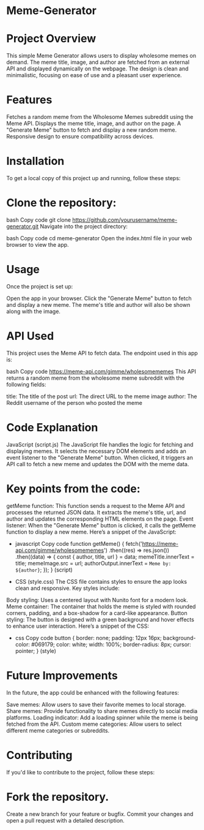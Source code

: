 # Meme-Generator

# Project Overview
This simple Meme Generator allows users to display wholesome memes on demand. The meme title, image, and author are fetched from an external API and displayed dynamically on the webpage. The design is clean and minimalistic, focusing on ease of use and a pleasant user experience.

# Features
Fetches a random meme from the Wholesome Memes subreddit using the Meme API.
Displays the meme title, image, and author on the page.
A "Generate Meme" button to fetch and display a new random meme.
Responsive design to ensure compatibility across devices.
# Installation
To get a local copy of this project up and running, follow these steps:

# Clone the repository:

bash
Copy code
git clone https://github.com/yourusername/meme-generator.git
Navigate into the project directory:

bash
Copy code
cd meme-generator
Open the index.html file in your web browser to view the app.

# Usage
Once the project is set up:

Open the app in your browser.
Click the "Generate Meme" button to fetch and display a new meme.
The meme's title and author will also be shown along with the image.

# API Used
This project uses the Meme API to fetch data. The endpoint used in this app is:

bash
Copy code
https://meme-api.com/gimme/wholesomememes
This API returns a random meme from the wholesome meme subreddit with the following fields:

title: The title of the post
url: The direct URL to the meme image
author: The Reddit username of the person who posted the meme

# Code Explanation
JavaScript (script.js)
The JavaScript file handles the logic for fetching and displaying memes. It selects the necessary DOM elements and adds an event listener to the "Generate Meme" button. When clicked, it triggers an API call to fetch a new meme and updates the DOM with the meme data.

# Key points from the code:

getMeme function: This function sends a request to the Meme API and processes the returned JSON data. It extracts the meme's title, url, and author and updates the corresponding HTML elements on the page.
Event listener: When the "Generate Meme" button is clicked, it calls the getMeme function to display a new meme.
Here’s a snippet of the JavaScript:

- javascript
Copy code
function getMeme() {
  fetch('https://meme-api.com/gimme/wholesomememes')
    .then((res) => res.json())
    .then((data) => {
      const { author, title, url } = data;
      memeTitle.innerText = title;
      memeImage.src = url;
      authorOutput.innerText = `Meme by: ${author}`;
    });
}
(script)

- CSS (style.css)
The CSS file contains styles to ensure the app looks clean and responsive. Key styles include:

Body styling: Uses a centered layout with Nunito font for a modern look.
Meme container: The container that holds the meme is styled with rounded corners, padding, and a box-shadow for a card-like appearance.
Button styling: The button is designed with a green background and hover effects to enhance user interaction.
Here’s a snippet of the CSS:

- css
Copy code
button {
    border: none;
    padding: 12px 16px;
    background-color: #069179;
    color: white;
    width: 100%;
    border-radius: 8px;
    cursor: pointer;
}
(style)

# Future Improvements
In the future, the app could be enhanced with the following features:

Save memes: Allow users to save their favorite memes to local storage.
Share memes: Provide functionality to share memes directly to social media platforms.
Loading indicator: Add a loading spinner while the meme is being fetched from the API.
Custom meme categories: Allow users to select different meme categories or subreddits.

# Contributing
If you'd like to contribute to the project, follow these steps:

# Fork the repository.
Create a new branch for your feature or bugfix.
Commit your changes and open a pull request with a detailed description.
